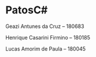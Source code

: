 # PatosC#

Geazi Antunes da Cruz – 180683

Henrique Casarini Firmino – 180185

Lucas Amorim de Paula – 180045
